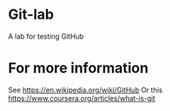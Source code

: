 # Git-lab
A lab for testing GitHub

# For more information

See https://en.wikipedia.org/wiki/GitHub
Or this https://www.coursera.org/articles/what-is-git